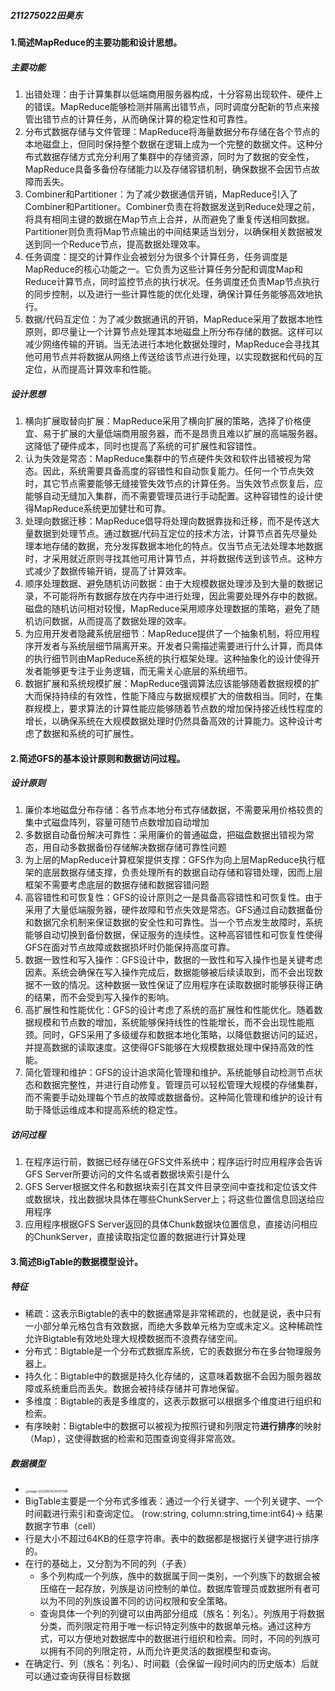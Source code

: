 ##### 211275022田昊东

#### 1.简述MapReduce的主要功能和设计思想。

##### 主要功能

1. 出错处理：由于计算集群以低端商用服务器构成，十分容易出现软件、硬件上的错误。MapReduce能够检测并隔离出错节点，同时调度分配新的节点来接管出错节点的计算任务，从而确保计算的稳定性和可靠性。
2. 分布式数据存储与文件管理：MapReduce将海量数据分布存储在各个节点的本地磁盘上，但同时保持整个数据在逻辑上成为一个完整的数据文件。这种分布式数据存储方式充分利用了集群中的存储资源，同时为了数据的安全性，MapReduce具备多备份存储能力以及存储容错机制，确保数据不会因节点故障而丢失。
3. Combiner和Partitioner：为了减少数据通信开销，MapReduce引入了Combiner和Partitioner。Combiner负责在将数据发送到Reduce处理之前，将具有相同主键的数据在Map节点上合并，从而避免了重复传送相同数据。Partitioner则负责将Map节点输出的中间结果适当划分，以确保相关数据被发送到同一个Reduce节点，提高数据处理效率。
4. 任务调度：提交的计算作业会被划分为很多个计算任务，任务调度是MapReduce的核心功能之一。它负责为这些计算任务分配和调度Map和Reduce计算节点，同时监控节点的执行状况。任务调度还负责Map节点执行的同步控制，以及进行一些计算性能的优化处理，确保计算任务能够高效地执行。
5. 数据/代码互定位：为了减少数据通讯的开销，MapReduce采用了数据本地性原则，即尽量让一个计算节点处理其本地磁盘上所分布存储的数据。这样可以减少网络传输的开销。当无法进行本地化数据处理时，MapReduce会寻找其他可用节点并将数据从网络上传送给该节点进行处理，以实现数据和代码的互定位，从而提高计算效率和性能。

##### 设计思想

1. 横向扩展取替向扩展：MapReduce采用了横向扩展的策略，选择了价格便宜、易于扩展的大量低端商用服务器，而不是昂贵且难以扩展的高端服务器。这降低了硬件成本，同时也提高了系统的可扩展性和容错性。
2. 认为失效是常态：MapReduce集群中的节点硬件失效和软件出错被视为常态。因此，系统需要具备高度的容错性和自动恢复能力。任何一个节点失效时，其它节点需要能够无缝接管失效节点的计算任务。当失效节点恢复后，应能够自动无缝加入集群，而不需要管理员进行手动配置。这种容错性的设计使得MapReduce系统更加健壮和可靠。
3. 处理向数据迁移：MapReduce倡导将处理向数据靠拢和迁移，而不是传送大量数据到处理节点。通过数据/代码互定位的技术方法，计算节点首先尽量处理本地存储的数据，充分发挥数据本地化的特点。仅当节点无法处理本地数据时，才采用就近原则寻找其他可用计算节点，并将数据传送到该节点。这种方式减少了数据传输开销，提高了计算效率。
4. 顺序处理数据、避免随机访问数据：由于大规模数据处理涉及到大量的数据记录，不可能将所有数据存放在内存中进行处理，因此需要处理外存中的数据。磁盘的随机访问相对较慢，MapReduce采用顺序处理数据的策略，避免了随机访问数据，从而提高了数据处理的效率。
5. 为应用开发者隐藏系统层细节：MapReduce提供了一个抽象机制，将应用程序开发者与系统层细节隔离开来。开发者只需描述需要进行什么计算，而具体的执行细节则由MapReduce系统的执行框架处理。这种抽象化的设计使得开发者能够更专注于业务逻辑，而无需关心底层的系统细节。
6. 数据扩展和系统规模扩展：MapReduce强调算法应该能够随着数据规模的扩大而保持持续的有效性，性能下降应与数据规模扩大的倍数相当。同时，在集群规模上，要求算法的计算性能应能够随着节点数的增加保持接近线性程度的增长，以确保系统在大规模数据处理时仍然具备高效的计算能力。这种设计考虑了数据和系统的可扩展性。

#### 2.简述GFS的基本设计原则和数据访问过程。

##### 设计原则

1. 廉价本地磁盘分布存储：各节点本地分布式存储数据，不需要采用价格较贵的集中式磁盘阵列，容量可随节点数增加自动增加
2. 多数据自动备份解决可靠性：采用廉价的普通磁盘，把磁盘数据出错视为常态，用自动多数据备份存储解决数据存储可靠性问题
3. 为上层的MapReduce计算框架提供支撑：GFS作为向上层MapReduce执行框架的底层数据存储支撑，负责处理所有的数据自动存储和容错处理，因而上层框架不需要考虑底层的数据存储和数据容错问题
4. 高容错性和可恢复性：GFS的设计原则之一是具备高容错性和可恢复性。由于采用了大量低端服务器，硬件故障和节点失效是常态。GFS通过自动数据备份和数据冗余机制来保证数据的安全性和可靠性。当一个节点发生故障时，系统能够自动切换到备份数据，保证服务的连续性。这种高容错性和可恢复性使得GFS在面对节点故障或数据损坏时仍能保持高度可靠。
5. 数据一致性和写入操作：GFS设计中，数据的一致性和写入操作也是关键考虑因素。系统会确保在写入操作完成后，数据能够被后续读取到，而不会出现数据不一致的情况。这种数据一致性保证了应用程序在读取数据时能够获得正确的结果，而不会受到写入操作的影响。
6. 高扩展性和性能优化：GFS的设计考虑了系统的高扩展性和性能优化。随着数据规模和节点数的增加，系统能够保持线性的性能增长，而不会出现性能瓶颈。同时，GFS采用了多级缓存和数据本地化策略，以降低数据访问的延迟，并提高数据的读取速度。这使得GFS能够在大规模数据处理中保持高效的性能。
7. 简化管理和维护：GFS的设计追求简化管理和维护。系统能够自动检测节点状态和数据完整性，并进行自动修复。管理员可以轻松管理大规模的存储集群，而不需要手动处理每个节点的故障或数据备份。这种简化管理和维护的设计有助于降低运维成本和提高系统的稳定性。

##### 访问过程

1. 在程序运行前，数据已经存储在GFS文件系统中；程序运行时应用程序会告诉GFS Server所要访问的文件名或者数据块索引是什么
2.  GFS Server根据文件名和数据块索引在其文件目录空间中查找和定位该文件或数据块，找出数据块具体在哪些ChunkServer上；将这些位置信息回送给应用程序
3. 应用程序根据GFS Server返回的具体Chunk数据块位置信息，直接访问相应的ChunkServer，直接读取指定位置的数据进行计算处理

#### 3.简述BigTable的数据模型设计。

##### 特征

- 稀疏：这表示Bigtable的表中的数据通常是非常稀疏的，也就是说，表中只有一小部分单元格包含有效数据，而绝大多数单元格为空或未定义。这种稀疏性允许Bigtable有效地处理大规模数据而不浪费存储空间。
- 分布式：Bigtable是一个分布式数据库系统，它的表数据分布在多台物理服务器上。
- 持久化：Bigtable中的数据是持久化存储的，这意味着数据不会因为服务器故障或系统重启而丢失。数据会被持续存储并可靠地保留。
- 多维度：Bigtable的表是多维度的，这表示数据可以根据多个维度进行组织和检索。
- 有序映射：Bigtable中的数据可以被视为按照行键和列限定符**进行排序**的映射（Map），这使得数据的检索和范围查询变得非常高效。

##### 数据模型

- <img src="https://thdlrt.oss-cn-beijing.aliyuncs.com/image-20230924214347580.png" alt="image-20230924214347580" style="zoom:33%;" />
- BigTable主要是一个分布式多维表：通过一个行关键字、一个列关键字、一个时间戳进行索引和查询定位。 (row:string, column:string,time:int64)-> 结果数据字节串（cell）
- 行是大小不超过64KB的任意字符串。表中的数据都是根据行关键字进行排序的。
- 在行的基础上，又分割为不同的列（子表）
  - 多个列构成一个列族，族中的数据属于同一类别，一个列族下的数据会被压缩在一起存放，列族是访问控制的单位。数据库管理员或数据所有者可以为不同的列族设置不同的访问权限和安全策略。
  - 查询具体一个列的列键可以由两部分组成（族名：列名）。列族用于将数据分类，而列限定符用于唯一标识特定列族中的数据单元格。通过这种方式，可以方便地对数据库中的数据进行组织和检索。同时，不同的列族可以拥有不同的列限定符，从而允许更灵活的数据模型和查询。
- 在确定行、列（族名：列名）、时间戳（会保留一段时间内的历史版本）后就可以通过查询获得目标数据